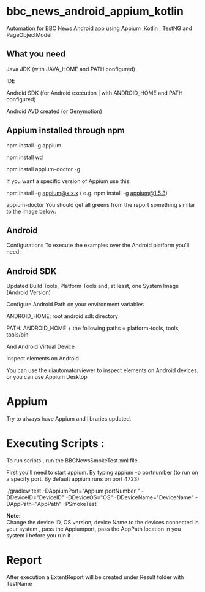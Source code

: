 # bbc_news_android_appium_kotlin
Automation for BBC News Android app using Appium ,Kotlin , TestNG and PageObjectModel

## What you need

Java JDK (with JAVA_HOME and PATH configured)

IDE 

Android SDK (for Android execution | with ANDROID_HOME and PATH configured)

Android AVD created (or Genymotion)

## Appium installed through npm

npm install -g appium

npm install wd

npm install appium-doctor -g

If you want a specific version of Appium use this:

npm install -g appium@x.x.x ( e.g. npm install -g appium@1.5.3)

appium-doctor
You should get all greens from the report something similar to the image below:

## Android
Configurations
To execute the examples over the Android platform you'll need:

## Android SDK
Updated Build Tools, Platform Tools and, at least, one System Image (Android Version)

Configure Android Path on your environment variables

ANDROID_HOME: root android sdk directory

PATH: ANDROID_HOME + the following paths = platform-tools, tools, tools/bin

And Android Virtual Device

Inspect elements on Android

You can use the uiautomatorviewer to inspect elements on Android devices. or you can use Appium Desktop

# Appium
Try to always have Appium and libraries updated.

# Executing Scripts :
To run scripts , run the BBCNewsSmokeTest.xml file .

First you'll need to start appium. By typing appium -p portnumber (to run on a specify port. By default appium runs on port 4723) 

./gradlew test -DAppiumPort="Appium portNumber " -DDeviceID="DeviceID" -DDeviceOS="OS" -DDeviceName="DeviceName" -DAppPath="AppPath" -PSmokeTest

**Note:**  
Change the device ID, OS version, device Name  to the devices connected in your system , pass the Appiumport, pass the AppPath location in you system i before you run it .

# Report
After execution a ExtentReport will be created under Result folder with TestName

